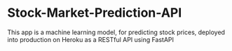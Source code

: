 # Stock-Market-Prediction-API
This app is a machine learning model, for predicting stock prices, deployed into production on Heroku as a RESTful API using FastAPI
